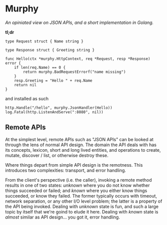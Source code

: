# Murphy

_An opiniated view on JSON APIs, and a short implementation in Golang._

__tl;dr__

    type Request struct { Name string }
    
    type Response struct { Greeting string }
    
    func Hello(ctx *murphy.HttpContext, req *Request, resp *Response) error {
    	if len(req.Name) == 0 {
    		return murphy.BadRequestErrorf("name missing")
    	}
    	resp.Greeting = "Hello " + req.Name
    	return nil
    }

and installed as such

    http.Handle("/hello", murphy.JsonHandler(Hello))
    log.Fatal(http.ListenAndServe(":8080", nil))

## Remote APIs

At the simplest level, remote APIs such as "JSON APIs" can be looked at through the lens of normal API design. The domain the API deals with has its concepts, lexicon, short and long lived entities, and operations to create, mutate, discover / list, or otherwise destroy these.

Where things depart from simple API design is the remotness. This introduces two complexities: transport, and error handling.

From the client's perspective (i.e. the caller), invoking a remote method results in one of two states: _unknown_ where you do not know whether things succeeded or failed; and _known_ where you either know things succeeded, or know they failed. The former typically occurs with timeout, network separation, or any other I/O level problem; the latter is a property of the API being invoked. Dealing with _unknown_ state is fun, and such a large topic by itself that we're goind to elude it here. Dealing with _known_ state is _almost_ similar as API design... you got it, error handling.

